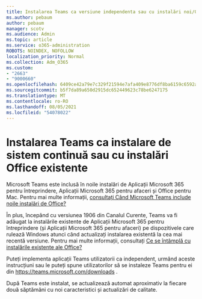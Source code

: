 ```yaml
---
title: Instalarea Teams ca versiune independenta sau cu instalări noi/Office existente
ms.author: pebaum
author: pebaum
manager: scotv
ms.audience: Admin
ms.topic: article
ms.service: o365-administration
ROBOTS: NOINDEX, NOFOLLOW
localization_priority: Normal
ms.collection: Adm_O365
ms.custom:
- "2663"
- "9000660"
ms.openlocfilehash: 6409ce42a79e7c329f21594e7afa409e8776df8ba6159c6592a4be2bfa648261
ms.sourcegitcommit: b5f7da89a650d2915dc652449623c78be6247175
ms.translationtype: MT
ms.contentlocale: ro-RO
ms.lasthandoff: 08/05/2021
ms.locfileid: "54078022"
---
```

# <a name="installing-teams-as-standalone-or-with-new-or-existing-office-installations"></a>Instalarea Teams ca instalare de sistem continuă sau cu instalări Office existente

Microsoft Teams este inclusă în  noile instalări de Aplicații Microsoft 365 pentru întreprindere, Aplicații Microsoft 365 pentru afaceri și Office pentru Mac. Pentru mai multe informații, [consultați Când Microsoft Teams include noile instalări de Office?](https://docs.microsoft.com/deployoffice/teams-install#when-will-microsoft-teams-start-being-included-with-new-installations-of-microsoft-365-apps)

În plus, începând cu versiunea 1906 din Canalul  Curente, Teams va fi adăugat la instalările existente de Aplicații Microsoft 365 pentru întreprindere (și Aplicații Microsoft 365 pentru afaceri) pe dispozitivele care rulează Windows atunci când actualizați instalarea existentă la cea mai recentă versiune. Pentru mai multe informații, consultați [Ce se întâmplă cu instalările existente ale Office?](https://docs.microsoft.com/deployoffice/teams-install#what-about-existing-installations-of-microsoft-365-apps)

Puteți implementa aplicații Teams utilizatorii ca independent, urmând aceste instrucțiuni sau le puteți spune utilizatorilor să se instaleze Teams pentru ei din [](https://docs.microsoft.com/MicrosoftTeams/msi-deployment) https://teams.microsoft.com/downloads .

După Teams este instalat, se [](https://docs.microsoft.com/deployoffice/teams-install#feature-and-quality-updates-for-microsoft-teams) actualizează automat aproximativ la fiecare două săptămâni cu noi caracteristici și actualizări de calitate. 

